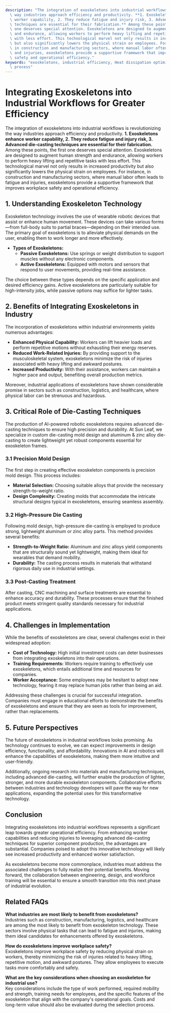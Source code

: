 ```yaml
---
description: "The integration of exoskeletons into industrial workflows is revolutionizing the\
  \ way industries approach efficiency and productivity. **1. Exoskeletons enhance\
  \ worker capability, 2. They reduce fatigue and injury risk, 3. Advanced die-casting\
  \ techniques are essential for their fabrication.** Among these points, the first\
  \ one deserves special attention. Exoskeletons are designed to augment human strength\
  \ and endurance, allowing workers to perform heavy lifting and repetitive tasks\
  \ with less effort. This technological marvel not only results in increased productivity\
  \ but also significantly lowers the physical strain on employees. For instance,\
  \ in construction and manufacturing sectors, where manual labor often leads to fatigue\
  \ and injuries, exoskeletons provide a supportive framework that improves workplace\
  \ safety and operational efficiency."
keywords: "exoskeletons, industrial efficiency, Heat dissipation optimization design, Die casting\
  \ process"
---
```

# Integrating Exoskeletons into Industrial Workflows for Greater Efficiency

The integration of exoskeletons into industrial workflows is revolutionizing the way industries approach efficiency and productivity. **1. Exoskeletons enhance worker capability, 2. They reduce fatigue and injury risk, 3. Advanced die-casting techniques are essential for their fabrication.** Among these points, the first one deserves special attention. Exoskeletons are designed to augment human strength and endurance, allowing workers to perform heavy lifting and repetitive tasks with less effort. This technological marvel not only results in increased productivity but also significantly lowers the physical strain on employees. For instance, in construction and manufacturing sectors, where manual labor often leads to fatigue and injuries, exoskeletons provide a supportive framework that improves workplace safety and operational efficiency.

## **1. Understanding Exoskeleton Technology**

Exoskeleton technology involves the use of wearable robotic devices that assist or enhance human movement. These devices can take various forms—from full-body suits to partial braces—depending on their intended use. The primary goal of exoskeletons is to alleviate physical demands on the user, enabling them to work longer and more effectively.

- **Types of Exoskeletons:**
  - **Passive Exoskeletons:** Use springs or weight distribution to support muscles without any electronic components.
  - **Active Exoskeletons:** Equipped with motors and sensors that respond to user movements, providing real-time assistance.
  
The choice between these types depends on the specific application and desired efficiency gains. Active exoskeletons are particularly suitable for high-intensity jobs, while passive options may suffice for lighter tasks.

## **2. Benefits of Integrating Exoskeletons in Industry**

The incorporation of exoskeletons within industrial environments yields numerous advantages:

- **Enhanced Physical Capability:** Workers can lift heavier loads and perform repetitive motions without exhausting their energy reserves.
- **Reduced Work-Related Injuries:** By providing support to the musculoskeletal system, exoskeletons minimize the risk of injuries associated with heavy lifting and awkward postures.
- **Increased Productivity:** With their assistance, workers can maintain a higher pace and output, benefiting overall production metrics.
  
Moreover, industrial applications of exoskeletons have shown considerable promise in sectors such as construction, logistics, and healthcare, where physical labor can be strenuous and hazardous.

## **3. Critical Role of Die-Casting Techniques**

The production of AI-powered robotic exoskeletons requires advanced die-casting techniques to ensure high precision and durability. At Sun Leaf, we specialize in custom die-casting mold design and aluminum & zinc alloy die-casting to create lightweight yet robust components essential for exoskeleton frames.

### **3.1 Precision Mold Design**

The first step in creating effective exoskeleton components is precision mold design. This process includes:

- **Material Selection:** Choosing suitable alloys that provide the necessary strength-to-weight ratio.
- **Design Complexity:** Creating molds that accommodate the intricate structural designs typical in exoskeletons, ensuring seamless assembly.

### **3.2 High-Pressure Die Casting**

Following mold design, high-pressure die-casting is employed to produce strong, lightweight aluminum or zinc alloy parts. This method provides several benefits:

- **Strength-to-Weight Ratio:** Aluminum and zinc alloys yield components that are structurally sound yet lightweight, making them ideal for wearables that demand mobility.
- **Durability:** The casting process results in materials that withstand rigorous daily use in industrial settings.

### **3.3 Post-Casting Treatment**

After casting, CNC machining and surface treatments are essential to enhance accuracy and durability. These processes ensure that the finished product meets stringent quality standards necessary for industrial applications. 

## **4. Challenges in Implementation**

While the benefits of exoskeletons are clear, several challenges exist in their widespread adoption:

- **Cost of Technology:** High initial investment costs can deter businesses from integrating exoskeletons into their operations.
- **Training Requirements:** Workers require training to effectively use exoskeletons, which entails additional time and resources for companies.
- **Worker Acceptance:** Some employees may be hesitant to adopt new technology, fearing it may replace human jobs rather than being an aid.

Addressing these challenges is crucial for successful integration. Companies must engage in educational efforts to demonstrate the benefits of exoskeletons and ensure that they are seen as tools for improvement, rather than replacements.

## **5. Future Perspectives**

The future of exoskeletons in industrial workflows looks promising. As technology continues to evolve, we can expect improvements in design efficiency, functionality, and affordability. Innovations in AI and robotics will enhance the capabilities of exoskeletons, making them more intuitive and user-friendly.

Additionally, ongoing research into materials and manufacturing techniques, including advanced die-casting, will further enable the production of lighter, stronger, and more durable exoskeleton components. Collaborative efforts between industries and technology developers will pave the way for new applications, expanding the potential uses for this transformative technology.

## **Conclusion**

Integrating exoskeletons into industrial workflows represents a significant leap towards greater operational efficiency. From enhancing worker capabilities and reducing injuries to leveraging advanced die-casting techniques for superior component production, the advantages are substantial. Companies poised to adopt this innovative technology will likely see increased productivity and enhanced worker satisfaction. 

As exoskeletons become more commonplace, industries must address the associated challenges to fully realize their potential benefits. Moving forward, the collaboration between engineering, design, and workforce training will be essential to ensure a smooth transition into this next phase of industrial evolution.

## Related FAQs

**What industries are most likely to benefit from exoskeletons?**  
Industries such as construction, manufacturing, logistics, and healthcare are among the most likely to benefit from exoskeleton technology. These sectors involve physical tasks that can lead to fatigue and injuries, making them ideal candidates for enhancements offered by exoskeletons.

**How do exoskeletons improve workplace safety?**  
Exoskeletons improve workplace safety by reducing physical strain on workers, thereby minimizing the risk of injuries related to heavy lifting, repetitive motion, and awkward postures. They allow employees to execute tasks more comfortably and safely.

**What are the key considerations when choosing an exoskeleton for industrial use?**  
Key considerations include the type of work performed, required mobility and strength, training needs for employees, and the specific features of the exoskeleton that align with the company's operational goals. Costs and long-term value should also be evaluated during the selection process.

